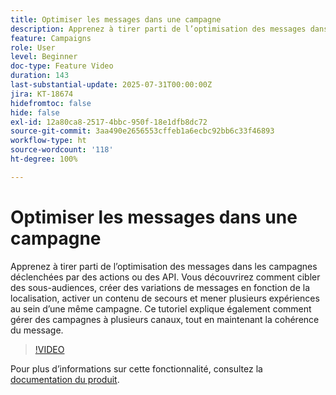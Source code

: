 ```yaml
---
title: Optimiser les messages dans une campagne
description: Apprenez à tirer parti de l’optimisation des messages dans les campagnes déclenchées par des actions ou des API. Vous découvrirez comment cibler des sous-audiences, créer des variations de messages en fonction de la localisation, activer un contenu de secours et mener plusieurs expériences au sein d’une même campagne. Ce tutoriel explique également comment gérer des campagnes à plusieurs canaux, tout en maintenant la cohérence du message.
feature: Campaigns
role: User
level: Beginner
doc-type: Feature Video
duration: 143
last-substantial-update: 2025-07-31T00:00:00Z
jira: KT-18674
hidefromtoc: false
hide: false
exl-id: 12a80ca8-2517-4bbc-950f-18e1dfb8dc72
source-git-commit: 3aa490e2656553cffeb1a6ecbc92bb6c33f46893
workflow-type: ht
source-wordcount: '118'
ht-degree: 100%

---
```


# Optimiser les messages dans une campagne

Apprenez à tirer parti de l’optimisation des messages dans les campagnes déclenchées par des actions ou des API. Vous découvrirez comment cibler des sous-audiences, créer des variations de messages en fonction de la localisation, activer un contenu de secours et mener plusieurs expériences au sein d’une même campagne. Ce tutoriel explique également comment gérer des campagnes à plusieurs canaux, tout en maintenant la cohérence du message.

>[!VIDEO](https://video.tv.adobe.com/v/3470368/?learn=on&enablevpops)

Pour plus d’informations sur cette fonctionnalité, consultez la [documentation du produit](https://experienceleague.adobe.com/fr/docs/journey-optimizer/using/campaigns/action-campaigns/campaigns-message-optimization).

